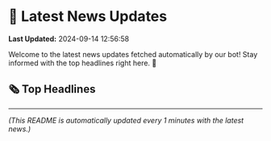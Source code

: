 # 📰 Latest News Updates
**Last Updated:** 2024-09-14 12:56:58

Welcome to the latest news updates fetched automatically by our bot! Stay informed with the top headlines right here. 🚀

## 🗞️ Top Headlines

---
*(This README is automatically updated every 1 minutes with the latest news.)*

